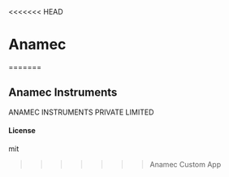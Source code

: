 <<<<<<< HEAD
# Anamec
=======
## Anamec Instruments

ANAMEC INSTRUMENTS PRIVATE LIMITED

#### License

mit
>>>>>>> Anamec Custom App
